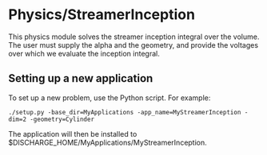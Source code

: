 # Physics/StreamerInception
This physics module solves the streamer inception integral over the volume.
The user must supply the alpha and the geometry, and provide the voltages over which we evaluate the inception integral. 

## Setting up a new application
To set up a new problem, use the Python script. For example:

```shell
./setup.py -base_dir=MyApplications -app_name=MyStreamerInception -dim=2 -geometry=Cylinder
```

The application will then be installed to $DISCHARGE_HOME/MyApplications/MyStreamerInception.
